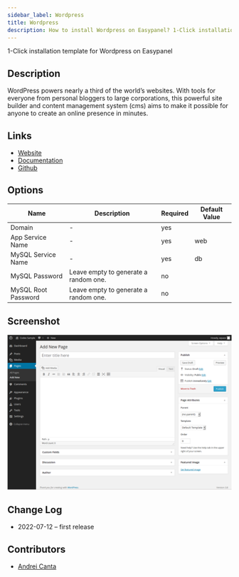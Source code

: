 ```yaml
---
sidebar_label: Wordpress
title: Wordpress
description: How to install Wordpress on Easypanel? 1-Click installation template for Wordpress on Easypanel
---
```


<!-- generated -->

1-Click installation template for Wordpress on Easypanel

## Description

WordPress powers nearly a third of the world’s websites. With tools for everyone from personal bloggers to large corporations, this powerful site builder and content management system (cms) aims to make it possible for anyone to create an online presence in minutes.

## Links

- [Website](https://wordpress.org/)
- [Documentation](https://learn.wordpress.org)
- [Github](https://github.com/WordPress/WordPress)

## Options

Name | Description | Required | Default Value
-|-|-|-
Domain | - | yes | 
App Service Name | - | yes | web
MySQL Service Name | - | yes | db
MySQL Password | Leave empty to generate a random one. | no | 
MySQL Root Password | Leave empty to generate a random one. | no | 

## Screenshot

![Wordpress Screenshot](./screenshot.png)

## Change Log

- 2022-07-12 – first release

## Contributors

- [Andrei Canta](https://github.com/deiucanta)
